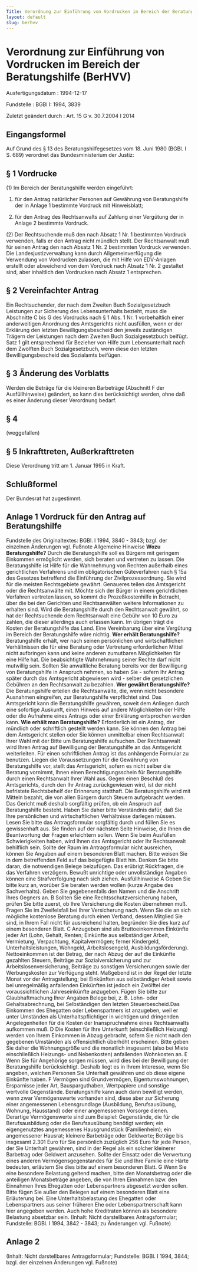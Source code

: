 ```yaml
---
Title: Verordnung zur Einführung von Vordrucken im Bereich der Beratungshilfe
layout: default
slug: berhvv
---
```


# Verordnung zur Einführung von Vordrucken im Bereich der Beratungshilfe (BerHVV)

Ausfertigungsdatum
:   1994-12-17

Fundstelle
:   BGBl I: 1994, 3839

Zuletzt geändert durch
:   Art. 15 G v. 30.7.2004 I 2014


## Eingangsformel

Auf Grund des § 13 des Beratungshilfegesetzes vom 18. Juni 1980 (BGBl.
I S. 689) verordnet das Bundesministerium der Justiz:


## § 1 Vordrucke

(1) Im Bereich der Beratungshilfe werden eingeführt:

1.  für den Antrag natürlicher Personen auf Gewährung von Beratungshilfe
    der in Anlage 1 bestimmte Vordruck mit Hinweisblatt;


2.  für den Antrag des Rechtsanwalts auf Zahlung einer Vergütung der in
    Anlage 2 bestimmte Vordruck.




(2) Der Rechtsuchende muß den nach Absatz 1 Nr. 1 bestimmten Vordruck
verwenden, falls er den Antrag nicht mündlich stellt. Der Rechtsanwalt
muß für seinen Antrag den nach Absatz 1 Nr. 2 bestimmten Vordruck
verwenden. Die Landesjustizverwaltung kann durch Allgemeinverfügung
die Verwendung von Vordrucken zulassen, die mit Hilfe von EDV-Anlagen
erstellt oder abweichend von dem Vordruck nach Absatz 1 Nr. 2
gestaltet sind, aber inhaltlich den Vordrucken nach Absatz 1
entsprechen.


## § 2 Vereinfachter Antrag

Ein Rechtsuchender, der nach dem Zweiten Buch Sozialgesetzbuch
Leistungen zur Sicherung des Lebensunterhalts bezieht, muss die
Abschnitte C bis G des Vordrucks nach § 1 Abs. 1 Nr. 1 vorbehaltlich
einer anderweitigen Anordnung des Amtsgerichts nicht ausfüllen, wenn
er der Erklärung den letzten Bewilligungsbescheid den jeweils
zuständigen Trägern der Leistungen nach dem Zweiten Buch
Sozialgesetzbuch beifügt. Satz 1 gilt entsprechend für Bezieher von
Hilfe zum Lebensunterhalt nach dem Zwölften Buch Sozialgesetzbuch,
wenn diese den letzten Bewilligungsbescheid des Sozialamts beifügen.


## § 3 Änderung des Vorblatts

Werden die Beträge für die kleineren Barbeträge (Abschnitt F der
Ausfüllhinweise) geändert, so kann dies berücksichtigt werden, ohne
daß es einer Änderung dieser Verordnung bedarf.


## § 4

(weggefallen)


## § 5 Inkrafttreten, Außerkrafttreten

Diese Verordnung tritt am 1. Januar 1995 in Kraft.


## Schlußformel

Der Bundesrat hat zugestimmt.


## Anlage 1 Vordruck für den Antrag auf Beratungshilfe

Fundstelle des Originaltextes: BGBl. I 1994, 3840 - 3843;
bzgl. der einzelnen Änderungen vgl. Fußnote
Allgemeine Hinweise
**Wozu Beratungshilfe?**
Durch die Beratungshilfe soll es Bürgern mit geringem
Einkommen ermöglicht werden, sich beraten und vertreten
zu lassen. Die Beratungshilfe ist Hilfe für die Wahrnehmung
von Rechten außerhalb eines gerichtlichen Verfahrens
und im obligatorischen Güteverfahren nach § 15a des
Gesetzes betreffend die Einführung der Zivilprozessordnung.
Sie wird für die meisten Rechtsgebiete
gewährt. Genaueres teilen das Amtsgericht oder die
Rechtsanwälte mit. Möchte sich der Bürger in einem
gerichtlichen Verfahren vertreten lassen, so kommt
die Prozeßkostenhilfe in Betracht, über die bei
den Gerichten und Rechtsanwälten weitere Informationen
zu erhalten sind.
Wird die Beratungshilfe durch den Rechtsanwalt gewährt,
so hat der Rechtsuchende dem Rechtsanwalt eine Gebühr
von 10 Euro zu zahlen, die dieser allerdings auch
erlassen kann. Im übrigen trägt die Kosten der Beratungshilfe
das Land. Eine Vereinbarung über eine Vergütung
im Bereich der Beratungshilfe wäre nichtig.
**Wer erhält Beratungshilfe?**
Beratungshilfe erhält, wer nach seinen persönlichen
und wirtschaftlichen Verhältnissen die für eine
Beratung oder Vertretung erforderlichen Mittel nicht
aufbringen kann und keine anderen zumutbaren Möglichkeiten
für eine Hilfe hat. Die beabsichtigte Wahrnehmung
seiner Rechte darf nicht mutwillig sein.
Sollten Sie anwaltliche Beratung bereits vor der
Bewilligung von Beratungshilfe in Anspruch nehmen,
so haben Sie - sofern Ihr Antrag später durch das
Amtsgericht abgewiesen wird - selber die gesetzlichen
Gebühren an den Rechtsanwalt zu bezahlen.
**Wer gewährt Beratungshilfe?**
Die Beratungshilfe erteilen die Rechtsanwälte, die,
wenn nicht besondere Ausnahmen eingreifen, zur Beratungshilfe
verpflichtet sind. Das Amtsgericht kann die Beratungshilfe
gewähren, soweit dem Anliegen durch eine sofortige
Auskunft, einen Hinweis auf andere Möglichkeiten
der Hilfe oder die Aufnahme eines Antrags oder einer
Erklärung entsprochen werden kann.
**Wie erhält man Beratungshilfe?**
Erforderlich ist ein Antrag, der mündlich oder schriftlich
gestellt werden kann. Sie können den Antrag bei
dem Amtsgericht stellen oder Sie können unmittelbar
einen Rechtsanwalt Ihrer Wahl mit der Bitte um Beratungshilfe
aufsuchen. Der Rechtsanwalt wird Ihren Antrag auf
Bewilligung der Beratungshilfe an das Amtsgericht
weiterleiten. Für einen schriftlichen Antrag ist
das anhängende Formular zu benutzen.
Liegen die Voraussetzungen für die Gewährung von
Beratungshilfe vor, stellt das Amtsgericht, sofern
es nicht selber die Beratung vornimmt, Ihnen einen
Berechtigungsschein für Beratungshilfe durch einen
Rechtsanwalt Ihrer Wahl aus. Gegen einen Beschluß
des Amtsgerichts, durch den Ihr Antrag zurückgewiesen
wird, ist der nicht befristete Rechtsbehelf der
Erinnerung statthaft.
Die Beratungshilfe wird mit Mitteln bezahlt, die
von allen Bürgern durch Steuern aufgebracht werden.
Das Gericht muß deshalb sorgfältig prüfen, ob ein
Anspruch auf Beratungshilfe besteht. Haben Sie daher
bitte Verständnis dafür, daß Sie Ihre persönlichen
und wirtschaftlichen Verhältnisse darlegen müssen.
Lesen Sie bitte das Antragsformular sorgfältig durch
und füllen Sie es gewissenhaft aus. Sie finden auf
der nächsten Seite Hinweise, die Ihnen die Beantwortung
der Fragen erleichtern sollen. Wenn Sie beim Ausfüllen
Schwierigkeiten haben, wird Ihnen das Amtsgericht
oder Ihr Rechtsanwalt behilflich sein.
Sollte der Raum im Antragsformular nicht ausreichen,
können Sie Angaben auf einem besonderen Blatt machen.
Bitte weisen Sie in dem betreffenden Feld auf das
beigefügte Blatt hin.
Denken Sie bitte daran, die notwendigen Belege beizufügen.
Das erübrigt Rückfragen, die das Verfahren verzögern.
Bewußt unrichtige oder unvollständige Angaben können
eine Strafverfolgung nach sich ziehen.
Ausfüllhinweise
A   Geben Sie bitte kurz an, worüber Sie beraten werden
wollen (kurze Angabe des Sachverhalts). Geben Sie
gegebenenfalls den Namen und die Anschrift Ihres
Gegners an.
B   Sollten Sie eine Rechtsschutzversicherung haben,
prüfen Sie bitte zuerst, ob Ihre Versicherung die
Kosten übernehmen muß. Fragen Sie im Zweifelsfall
bei Ihrer Versicherung nach.
Wenn Sie die an sich mögliche kostenlose Beratung
durch einen Verband, dessen Mitglied Sie sind, in
Ihrem Fall nicht für ausreichend halten, begründen
Sie dies kurz auf einem besonderen Blatt.
C   Anzugeben sind als Bruttoeinkommen Einkünfte jeder
Art (Lohn, Gehalt, Renten; Einkünfte aus selbständiger
Arbeit, Vermietung, Verpachtung, Kapitalvermögen;
ferner Kindergeld, Unterhaltsleistungen, Wohngeld,
Arbeitslosengeld, Ausbildungsförderung). Nettoeinkommen
ist der Betrag, der nach Abzug der auf die Einkünfte
gezahlten Steuern, Beiträge zur Sozialversicherung
und zur Arbeitslosenversicherung, Beiträge zu sonstigen
Versicherungen sowie der Werbungskosten zur Verfügung
steht. Maßgebend ist in der Regel der letzte Monat
vor der Antragstellung; bei Einkünften aus selbständiger
Arbeit sowie bei unregelmäßig anfallenden Einkünften
ist jedoch ein Zwölftel der voraussichtlichen Jahreseinkünfte
anzugeben.
Fügen Sie bitte zur Glaubhaftmachung Ihrer Angaben
Belege bei, z. B. Lohn- oder Gehaltsabrechnung,
bei Selbständigen den letzten Steuerbescheid.Das
Einkommen des Ehegatten oder Lebenspartners ist anzugeben, weil
er unter Umständen als Unterhaltspflichtiger in
wichtigen und dringenden Angelegenheiten für die
Kosten der Inanspruchnahme eines Rechtsanwalts aufkommen
muß.
D   Die Kosten für Ihre Unterkunft (einschließlich
Heizung) werden von Ihrem Einkommen in Abzug gebracht,
sofern Sie nicht nach den gegebenen Umständen als
offensichtlich überhöht erscheinen. Bitte geben
Sie daher die Wohnungsgröße und die monatlich insgesamt
(also bei Miete einschließlich Heizungs- und Nebenkosten)
anfallenden Wohnkosten an.
E   Wenn Sie für Angehörige sorgen müssen, wird dies
bei der Bewilligung der Beratungshilfe berücksichtigt.
Deshalb liegt es in Ihrem Interesse, wenn Sie angeben,
welchen Personen Sie Unterhalt gewähren und ob diese
eigene Einkünfte haben.
F   Vermögen sind Grundvermögen, Eigentumswohnungen,
Ersparnisse jeder Art, Bausparguthaben, Wertpapiere
und sonstige wertvolle Gegenstände. Beratungshilfe
kann auch dann bewilligt werden, wenn zwar Vermögenswerte
vorhanden sind, diese aber zur Sicherung einer angemessenen
Lebensgrundlage (Ausbildung, Berufsausübung, Wohnung,
Hausstand) oder einer angemessenen Vorsorge dienen.
Derartige Vermögenswerte sind zum Beispiel:
Gegenstände, die für die Berufsausbildung oder
die Berufsausübung benötigt werden;
ein eigengenutztes angemessenes Hausgrundstück
(Familienheim);
ein angemessener Hausrat;
kleinere Barbeträge oder Geldwerte; Beträge
bis insgesamt 2.301 Euro für Sie persönlich zuzüglich
256 Euro für jede Person, der Sie Unterhalt gewähren,
sind in der Regel als ein solcher kleinerer Barbetrag
oder Geldwert anzusehen.
Sollte der Einsatz oder die Verwertung eines anderen
Vermögensgegenstandes für Sie und Ihre Familie eine
Härte bedeuten, erläutern Sie dies bitte auf einem
besonderen Blatt.
G   Wenn Sie eine besondere Belastung geltend machen,
bitte den Monatsbetrag oder die anteiligen Monatsbeträge
angeben, die von Ihren Einnahmen bzw. den Einnahmen Ihres
Ehegatten oder Lebenspartners abgesetzt werden sollen. Bitte
fügen Sie außer den Belegen auf einem besonderen Blatt
eine Erläuterung bei. Eine Unterhaltsbelastung des Ehegatten
oder Lebenspartners aus seiner früheren Ehe oder Lebenspartnerschaft
kann hier angegeben werden. Auch hohe Kreditraten können als besondere
Belastung absetzbar sein.
(Inhalt: Nicht darstellbares Antragsformular;
Fundstelle: BGBl. I 1994, 3842 - 3843; zu Änderungen vgl. Fußnote)


## Anlage 2

(Inhalt: Nicht darstellbares Antragsformular;
Fundstelle: BGBl. I 1994, 3844;
bzgl. der einzelnen Änderungen vgl. Fußnote)

